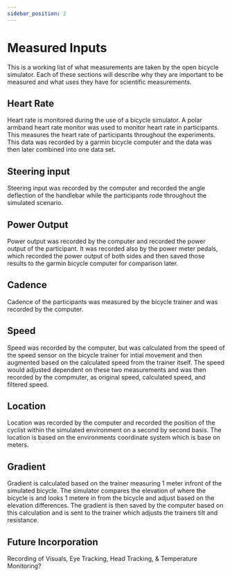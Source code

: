 ```yaml
---
sidebar_position: 2
---
```


# Measured Inputs

This is a working list of what measurements are taken by the open bicycle simulator. Each of these sections will describe why they are important to be measured and what uses they have for scientific measurements. 

## Heart Rate

Heart rate is monitored during the use of a bicycle simulator. A polar armband heart rate monitor was used to monitor heart rate in participants. This measures the heart rate of participants throughout the experiments. This data was recorded by a garmin bicycle computer and the data was then later combined into one data set. 

## Steering input

Steering input was recorded by the computer and recorded the angle deflection of the handlebar while the participants rode throughout the simulated scenario.

## Power Output
Power output was recorded by the computer and recorded the power output of the participant. It was recorded also by the power meter pedals, which recorded the power output of both sides and then saved those results to the garmin bicycle computer for comparison later. 
## Cadence 
Cadence of the participants was measured by the bicycle trainer and was recorded by the computer. 

## Speed
Speed was recorded by the computer, but was calculated from the speed of the speed sensor on the bicycle trainer for intial movement and then augmented based on the calculated speed from the trainer itself. The speed would adjusted dependent on these two measurements and was then recorded by the compmuter, as original speed, calculated speed, and filtered speed. 

## Location

Location was recorded by the computer and recorded the position of the cyclist within the simulated environment on a second by second basis. The location is based on the environments coordinate system which is base on meters. 

## Gradient

Gradient is calculated based on the trainer measuring 1 meter infront of the simulated bicycle. The simulator compares the elevation of where the bicycle is and looks 1 metere in from the bicycle and adjust based on the elevation differences. The gradient is then saved by the computer based on this calculation and is sent to the trainer which adjusts the trainers tilt and resistance. 

## Future Incorporation 
Recording of Visuals,
Eye Tracking,
Head Tracking, &
Temperature Monitoring?
